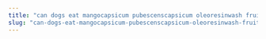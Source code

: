 ```yaml
---
title: "can dogs eat mangocapsicum pubescenscapsicum oleoresinwash fruits with vinegarfried banana recipe"
slug: "can-dogs-eat-mangocapsicum-pubescenscapsicum-oleoresinwash-fruits-with-vinegarfried-banana-recipe"
---
```


